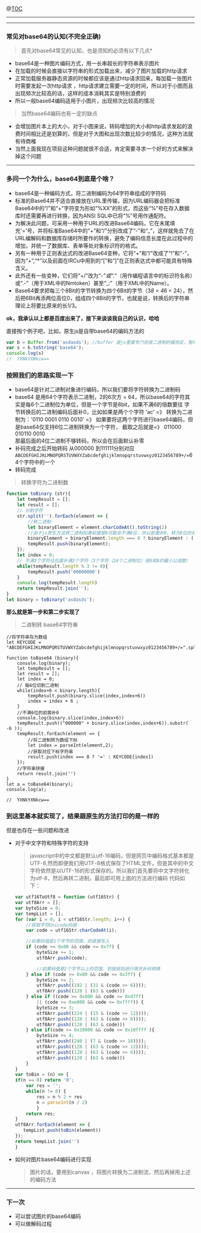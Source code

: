 @[TOC]( 对于前端工程师来说base64图片编码到底是个什么玩意？)
****
----

### 常见对base64的认知(不完全正确)

> 首先对base64常见的认知，也是须知的必须有以下几点*

* base64是一种图片编码方式，用一长串超长的字符串表示图片
* 在加载的时候会直接以字符串的形式加载出来，减少了图片加载的http请求
* 正常加载服务器静态资源的时候都应该是通过http请求回来，每加载一张图片时需要发起一次http请求 ，http请求建立需要一定的时间，所以对于小图而且出现频次比较高的话，这样的成本消耗其实是特别浪费的
* 所以一般base64编码适用于小图片，出现频次比较高的情况

> 当然base64编码也有一定的缺点

* 会增加图片本上的大小，对于小图来说，转码增加的大小和http请求发起的浪费时间相比还是划算的，但是对于大图和出现次数比较少的情况，这种方法就有待商榷
* 当然上面我现在项目这种问题就很不合适，肯定需要寻求一个好的方式来解决掉这个问题

----

### 多问一个为什么，base64到底是个啥？

* base64是一种编码方式，将二进制编码为64字符串组成的字符码
* 标准的Base64并不适合直接放在URL里传输，因为URL编码器会把标准Base64中的“/”和“+”字符变为形如“%XX”的形式，而这些“%”号在存入数据库时还需要再进行转换，因为ANSI SQL中已将“%”号用作通配符。
* 为解决此问题，可采用一种用于URL的改进Base64编码，它在末尾填充'='号，并将标准Base64中的“+”和“/”分别改成了“-”和“_”，这样就免去了在URL编解码和数据库存储时所要作的转换，避免了编码信息长度在此过程中的增加，并统一了数据库、表单等处对象标识符的格式。
* 另有一种用于正则表达式的改进Base64变种，它将“+”和“/”改成了“!”和“-”，因为“+”,“*”以及前面在IRCu中用到的“[”和“]”在正则表达式中都可能具有特殊含义。
* 此外还有一些变种，它们将“+/”改为“_-”或“._”（用作编程语言中的标识符名称）或“.-”（用于XML中的Nmtoken）甚至“_:”（用于XML中的Name）。
* Base64要求把每三个8Bit的字节转换为四个6Bit的字节（3*8 = 4*6 = 24），然后把6Bit再添两位高位0，组成四个8Bit的字节，也就是说，转换后的字符串理论上将要比原来的长1/3。

**ok，我承认以上都是百度出来了，接下来谈谈我自己的认识，哈哈**

直接掏个例子吧，比如，原生js是自带base64的编码方法的

```javascript
var b = Buffer.from('asdasds'); //buffer 是js里面专门存放二进制的缓存区，暂时理解创建一个二进制变量
var s = b.toString('base64');
console.log(s)
//  YXNkYXNkcw==
```

### 按照我们的思路实现一下
* base64是针对二进制对象进行编码，所以我们要将字符转换为二进制码
* base64 是用64个字符表示二进制，2的6次方 = 64，所以base64的字符其实是每6个二进制位为单位，但是一个字节是8bit，如果不满6的倍数要往 字节转换后的二进制编码后面补0，比如如果是两个个字符
'ac' =》 转换为二进制为：'0110 0001	0110 0010' =》
如果要将这两个字符进行base64编码，但是base64仅支持6位二进制转换为一个字符，
截取之后就是=》 011000   010110  0010  
那最后面的4位二进制不够转码，所以会在后面默认补零
* 补码完成之后开始转码 从000000 到111111分别对应`ABCDEFGHIJKLMNOPQRSTUVWXYZabcdefghijklmnopqrstuvwxyz0123456789+/=`64个字符中的一个
* 转码完成
> 转换字符为二进制数



```javascript
function toBinary (str){
    let tempResult = [];
    let result = [];
    // 分割字符
    str.split('').forEach(element => {
    	//转二进制
        let binaryElement = element.charCodeAt().toString(2)
        //由于js原生方法转二进制如果前面是0可能会不满8位，所以前面补0，转为8位的对应ascii码二进制
        binaryElement = binaryElement.length === 8 ? binaryElement : ('0' + binaryElement)  //不足8位的二进制码在前面补0
        tempResult.push(binaryElement);
    });
    let index = 0;
    // 不满3个字符往后面补满3个字符（3个字符（24个二进制位）是6和8的最小公倍数）
    while(tempResult.length % 3 != 0){
        tempResult.push('00000000')
    }
    console.log(tempResult.length)
    return tempResult.join('');
}
let binary = toBinary('asdasds');
```


**那么就是第一步和第二步实现了**

> 二进制转 base64字符串



``` 
//将字符串存为数组
let KEYCODE = "ABCDEFGHIJKLMNOPQRSTUVWXYZabcdefghijklmnopqrstuvwxyz0123456789+/=".split(''); 

function toBase64 (binary){
    console.log(binary);
    let tempResult = [];
    let result = [];
    let index = 0;
    // 每6位切割二进制
    while(index+6 < binary.length){
        tempResult.push(binary.slice(index,index+6))
        index = index + 6 ;
    }
    //不满6位的前面补0
    console.log(binary.slice(index,index+6))
    tempResult.push(("000000" + binary.slice(index,index+6)).substr( -6 ));
    tempResult.forEach(element => {
    	//将二进制转为数组下标
        let index = parseInt(element,2);
        //获取对应下标字符串
        result.push(index === 0 ? '=' : KEYCODE[index])
    });
    //字符串拼接
    return result.join('')
}
let a = toBase64(binary);
console.log(a);

//  YXNkYXNkcw==
```

### 到这里基本就实现了，结果跟原生的方法打印的是一样的
但是也存在一些问题和改进

* 对于中文字符和特殊字符的支持
	> javascript中的中文都是默认utf-16编码，但是网页中编码格式基本都是UTF-8,然而即便我们用UTF-8格式保存了HTML文件，但是其中的中文字符依然是以UTF-16的形式保存的。所以我们首先要将中文字符转化为utf-8，然后再转二进制，最后即可用上面的方法进行编码
	代码如下：

	```javascript
	var utf16ToUtf8 = function (utf16Str) {
    var utf8Arr = [];
    var byteSize = 0;
    var tempList = [];
    for (var i = 0; i < utf16Str.length; i++) {
        //获取字符Unicode码值
        var code = utf16Str.charCodeAt(i);

        //如果码值是1个字节的范围，则直接写入
        if (code >= 0x00 && code <= 0x7f) {
            byteSize += 1;
            utf8Arr.push(code);

            //如果码值是2个字节以上的范围，则按规则进行填充补码转换
        } else if (code >= 0x80 && code <= 0x7ff) {
            byteSize += 2;
            utf8Arr.push((192 | (31 & (code >> 6))));
            utf8Arr.push((128 | (63 & code)))
        } else if ((code >= 0x800 && code <= 0xd7ff)
            || (code >= 0xe000 && code <= 0xffff)) {
            byteSize += 3;
            utf8Arr.push((224 | (15 & (code >> 12))));
            utf8Arr.push((128 | (63 & (code >> 6))));
            utf8Arr.push((128 | (63 & code)))
        } else if(code >= 0x10000 && code <= 0x10ffff ){
            byteSize += 4;
            utf8Arr.push((240 | (7 & (code >> 18))));
            utf8Arr.push((128 | (63 & (code >> 12))));
            utf8Arr.push((128 | (63 & (code >> 6))));
            utf8Arr.push((128 | (63 & code)))
        }
    }
    var toBin = (n) => {
    if(n == 0) return '0';
        var res = '';  
        while(n != 0) {
            res = n % 2 + res
            n = parseInt(n / 2)
            }  
        return res;
    }
    utf8Arr.forEach(element => {
       tempList.push(toBin(element)) 
    });
    return tempList.join('')
    }
	```
* 如何对图片base64编码进行实现
	> 图片的话，要用到canvas ，将图片转换为二进制流，然后再掉用上述的编码方法

----
### 下一次
* 可以尝试图片的base64编码
* 可以做解码过程
